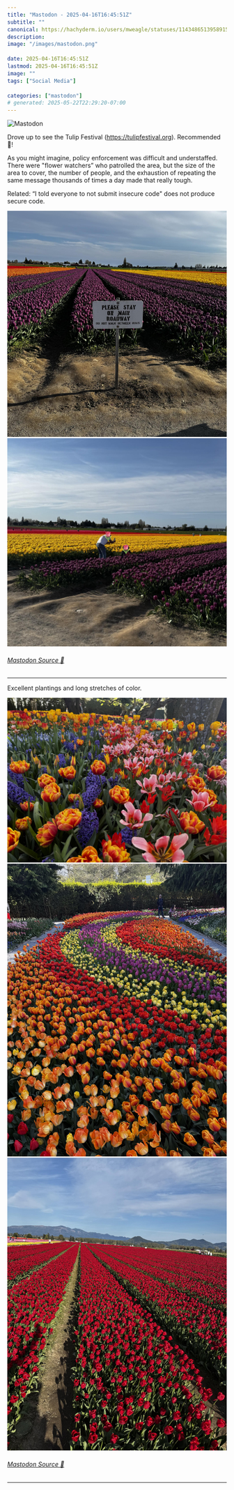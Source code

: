 ```yaml
---
title: "Mastodon - 2025-04-16T16:45:51Z"
subtitle: ""
canonical: https://hachyderm.io/users/mweagle/statuses/114348651395891565
description:
image: "/images/mastodon.png"

date: 2025-04-16T16:45:51Z
lastmod: 2025-04-16T16:45:51Z
image: ""
tags: ["Social Media"]

categories: ["mastodon"]
# generated: 2025-05-22T22:29:20-07:00
---
```

![Mastodon](/images/mastodon.png)

<p>Drove up to see the Tulip Festival (<a href="https://tulipfestival.org" target="_blank" rel="nofollow noopener noreferrer" translate="no"><span class="invisible">https://</span><span class="">tulipfestival.org</span><span class="invisible"></span></a>). Recommended 🌷!</p><p>As you might imagine, policy enforcement was difficult and understaffed.  There were &quot;flower watchers” who patrolled the area, but the size of the area to cover, the number of people, and the exhaustion of repeating the same message thousands of times a day made that really tough. </p><p>Related: “I told everyone to not submit insecure code&quot; does not produce secure code.</p>

![](0f9cddd7ec5778a5.jpeg)
![](445e966c3ced0028.jpeg)

###### [Mastodon Source 🐘](https://hachyderm.io/@mweagle/114348651395891565)

___

<p>Excellent plantings and long stretches of color.</p>

![](68e4a5aec31d2603.jpeg)
![](424888cf3ba4b3b0.jpeg)
![](89547d04dcbba06d.jpeg)

###### [Mastodon Source 🐘](https://hachyderm.io/@mweagle/114348672593005740)

___
